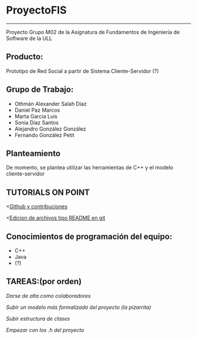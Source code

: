 # ProyectoFIS
---------------
Proyecto Grupo M02 de la Asignatura de Fundamentos de Ingeniería de Software de la ULL

Producto:
---------
Prototipo de Red Social a partir de Sistema Cliente-Servidor (?)

Grupo de Trabajo:
---------------------
  - Othmán Alexander Salah Díaz
  - Daniel Paz Marcos
  - Marta García Luis
  - Sonia Díaz Santos
  - Alejandro González González
  - Fernando González Petit
  
Planteamiento
----------------------
De momento, se plantea utilizar las herramientas de C++ y el modelo cliente-servidor

TUTORIALS ON POINT
----------------------
<[Github y contribuciones](https://github.com/LuchoCastillo/Conociendo-GitHub/tree/master/tutorial/data)

<[Edicion de archivos tipo README en git](https://github.com/ricval/Documentacion/blob/master/Guias/GitHub/mastering-markdown.md)

Conocimientos de programación del equipo:
-----------------------------------------
  - C++
  - Java
  - (?)
  
TAREAS:(por orden)
--------------------------

*Darse de alta como colaboradores*

*Subir un modelo más formalizado del proyecto (la pizarrita)*

*Subir estructura de clases*

*Empezar con los .h del proyecto*
